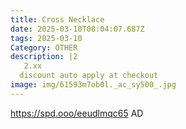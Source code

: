 ```yaml
---
title: Cross Necklace
date: 2025-03-10T08:04:07.687Z
tags: 2025-03-10
Category: OTHER
description: |2
   2.xx
  discount auto apply at checkout 
image: img/61593m7ob0l._ac_sy500_.jpg
---
```

 https://spd.ooo/eeudlmqc65
AD